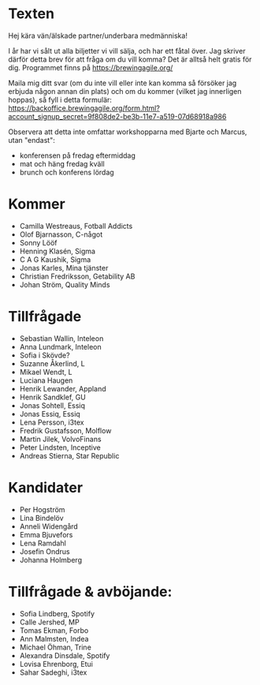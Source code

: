 # Texten

Hej kära vän/älskade partner/underbara medmänniska!

I år har vi sålt ut alla biljetter vi vill sälja, och har ett fåtal över. Jag skriver därför detta brev för att fråga om du vill komma? Det är alltså helt gratis för dig. Programmet finns på https://brewingagile.org/

Maila mig ditt svar (om du inte vill eller inte kan komma så försöker jag erbjuda någon annan din plats) och om du kommer (vilket jag innerligen hoppas), så fyll i detta formulär:
https://backoffice.brewingagile.org/form.html?account_signup_secret=9f808de2-be3b-11e7-a519-07d68918a986


Observera att detta inte omfattar workshopparna med Bjarte och Marcus, utan "endast":
* konferensen på fredag eftermiddag
* mat och häng fredag kväll
* brunch och konferens lördag
 

# Kommer 

* Camilla Westreaus, Fotball Addicts
* Olof Bjarnasson, C-något
* Sonny Lööf
* Henning Klasén, Sigma
* C A G Kaushik, Sigma
* Jonas Karles, Mina tjänster
* Christian Fredriksson, Getability AB
* Johan Ström, Quality Minds


# Tillfrågade

* Sebastian Wallin, Inteleon
* Anna Lundmark, Inteleon
* Sofia i Skövde?
* Suzanne Åkerlind, L
* Mikael Wendt, L
* Luciana Haugen
* Henrik Lewander, Appland
* Henrik Sandklef, GU
* Jonas Sohtell, Essiq
* Jonas Essiq, Essiq
* Lena Persson, i3tex
* Fredrik Gustafsson, Molflow
* Martin Jilek, VolvoFinans
* Peter Lindsten, Inceptive
* Andreas Stierna, Star Republic


# Kandidater

* Per Hogström
* Lina Bindelöv
* Anneli Widengård
* Emma Bjuvefors
* Lena Ramdahl
* Josefin Ondrus
* Johanna Holmberg


# Tillfrågade & avböjande:

* Sofia Lindberg, Spotify
* Calle Jershed, MP
* Tomas Ekman, Forbo
* Ann Malmsten, Indea
* Michael Öhman, Trine
* Alexandra Dinsdale, Spotify
* Lovisa Ehrenborg, Etui
* Sahar Sadeghi, i3tex

